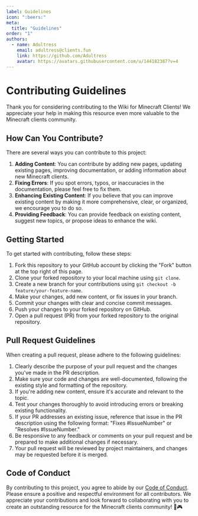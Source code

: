 ```yaml
---
label: Guidelines
icon: ":beers:"
meta:
  title: "Guidelines"
order: "1"
authors:
  - name: Adultress
    email: adultress@clients.fun
    link: https://github.com/Adultress
    avatar: https://avatars.githubusercontent.com/u/144182387?v=4
---
```

# Contributing Guidelines
Thank you for considering contributing to the Wiki for Minecraft Clients! We appreciate your help in making this resource even more valuable to the Minecraft clients community.

## How Can You Contribute?
There are several ways you can contribute to this project:
1. **Adding Content**: You can contribute by adding new pages, updating existing pages, improving documentation, or adding information about new Minecraft clients.
2. **Fixing Errors**: If you spot errors, typos, or inaccuracies in the documentation, please feel free to fix them.
3. **Enhancing Existing Content**: If you believe that you can improve existing content by making it more comprehensive, clear, or organized, we encourage you to do so.
4. **Providing Feedback**: You can provide feedback on existing content, suggest new topics, or propose ideas to enhance the wiki.

## Getting Started
To get started with contributing, follow these steps:
1. Fork this repository to your GitHub account by clicking the "Fork" button at the top right of this page.
2. Clone your forked repository to your local machine using `git clone`.
3. Create a new branch for your contributions using `git checkout -b feature/your-feature-name`.
4. Make your changes, add new content, or fix issues in your branch.
5. Commit your changes with clear and concise commit messages.
6. Push your changes to your forked repository on GitHub.
7. Open a pull request (PR) from your forked repository to the original repository.

## Pull Request Guidelines
When creating a pull request, please adhere to the following guidelines:
1. Clearly describe the purpose of your pull request and the changes you've made in the PR description.
2. Make sure your code and changes are well-documented, following the existing style and formatting of the repository.
3. If you're adding new content, ensure it's accurate and relevant to the topic.
4. Test your changes thoroughly to avoid introducing errors or breaking existing functionality.
5. If your PR addresses an existing issue, reference that issue in the PR description using the following format: "Fixes #IssueNumber" or "Resolves #IssueNumber."
6. Be responsive to any feedback or comments on your pull request and be prepared to make additional changes if necessary.
7. Your pull request will be reviewed by project maintainers, and changes may be requested before it is merged.

## Code of Conduct
By contributing to this project, you agree to abide by our [Code of Conduct](./code.md).
Please ensure a positive and respectful environment for all contributors.
We appreciate your contributions and look forward to collaborating with you to create an outstanding resource for the Minecraft clients community! 🙌🎮
